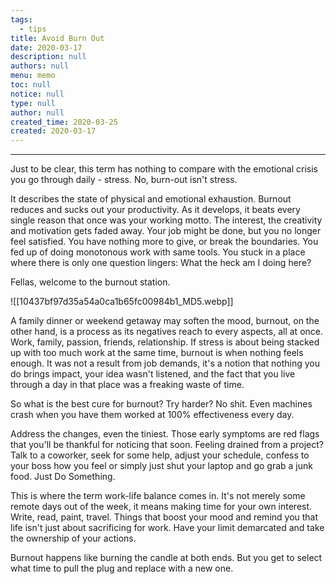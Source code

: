 ```yaml
---
tags: 
  - tips
title: Avoid Burn Out
date: 2020-03-17
description: null
authors: null
menu: memo
toc: null
notice: null
type: null
author: null
created_time: 2020-03-25
created: 2020-03-17
---
```


---


Just to be clear, this term has nothing to compare with the emotional crisis you go through daily - stress. No, burn-out isn't stress.


It describes the state of physical and emotional exhaustion. Burnout reduces and sucks out your productivity. As it develops, it beats every single reason that once was your working motto. The interest, the creativity and motivation gets faded away. Your job might be done, but you no longer feel satisfied. You have nothing more to give, or break the boundaries. You fed up of doing monotonous work with same tools. You stuck in a place where there is only one question lingers: What the heck am I doing here?


Fellas, welcome to the burnout station.


![[10437bf97d35a54a0ca1b65fc00984b1_MD5.webp]]



A family dinner or weekend getaway may soften the mood, burnout, on the other hand, is a process as its negatives reach to every aspects, all at once. Work, family, passion, friends, relationship. If stress is about being stacked up with too much work at the same time, burnout is when nothing feels enough. It was not a result from job demands, it's a notion that nothing you do brings impact, your idea wasn't listened, and the fact that you live through a day in that place was a freaking waste of time.


So what is the best cure for burnout? Try harder? No shit. Even machines crash when you have them worked at 100% effectiveness every day.


Address the changes, even the tiniest. Those early symptoms are red flags that you'll be thankful for noticing that soon. Feeling drained from a project? Talk to a coworker, seek for some help, adjust your schedule, confess to your boss how you feel or simply just shut your laptop and go grab a junk food. <span style='color:pink_background'>Just Do Something</span>.


This is where the term work-life balance comes in. It's not merely some remote days out of the week, it means making time for your own interest. Write, read, paint, travel. Things that boost your mood and remind you that life isn't just about sacrificing for work. Have your limit demarcated and take the ownership of your actions.


Burnout happens like burning the candle at both ends. But you get to select what time to pull the plug and replace with a new one.
